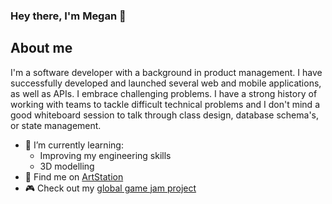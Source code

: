 ### Hey there, I'm Megan 👋

## About me ##
I'm a software developer with a background in product management. I have successfully developed and launched several web and mobile applications, as well as APIs. I embrace challenging problems. I have a strong history of working with teams to tackle difficult technical problems and I don't mind a good whiteboard session to talk through class design, database schema's, or state management. 

- 🌱 I’m currently learning:
  - Improving my engineering skills
  - 3D modelling
- 🎨 Find me on [ArtStation](https://meganfolsom6.artstation.com)
- :video_game: Check out my [global game jam project](https://globalgamejam.org/games/2024/spacehopper-2)

<!--
**mfolsom/mfolsom** is a ✨ _special_ ✨ repository because its `README.md` (this file) appears on your GitHub profile.

Here are some ideas to get you started:

- 🔭 I’m currently working on ...
- 🌱 I’m currently learning ...
- 👯 I’m looking to collaborate on ...
- 🤔 I’m looking for help with ...
- 💬 Ask me about ...
- 📫 How to reach me: ...
- 😄 Pronouns: ...
- ⚡ Fun fact: ...
-->

